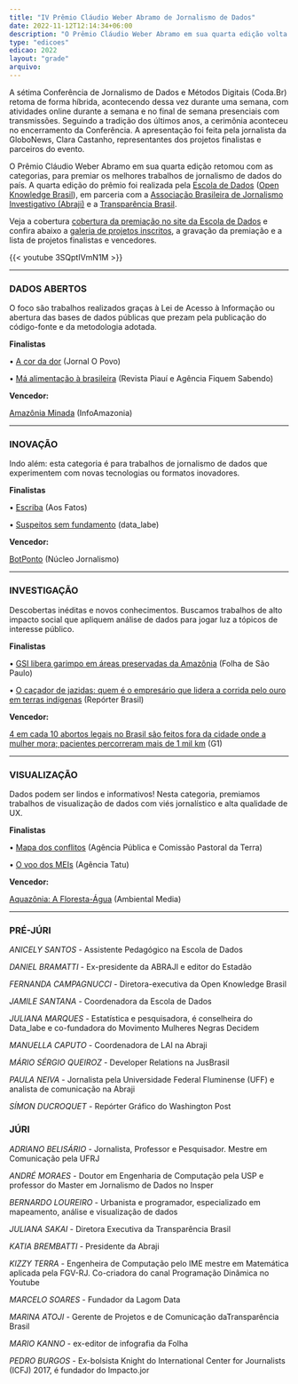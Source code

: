 ```yaml
---
title: "IV Prêmio Cláudio Weber Abramo de Jornalismo de Dados"
date: 2022-11-12T12:14:34+06:00
description: "O Prêmio Cláudio Weber Abramo em sua quarta edição volta a ter categorias, para premiar os melhores trabalhos de jornalismo de dados do país."
type: "edicoes"
edicao: 2022
layout: "grade"
arquivo:
---
```


A sétima Conferência de Jornalismo de Dados e Métodos Digitais (Coda.Br) retoma de forma híbrida, acontecendo dessa vez durante uma semana, com atividades online durante a semana e no final de semana presenciais com transmissões. Seguindo a tradição dos últimos anos, a cerimônia aconteceu no encerramento da Conferência. A apresentação foi feita pela jornalista da GloboNews, Clara Castanho, representantes dos projetos finalistas e parceiros do evento.

O Prêmio Cláudio Weber Abramo em sua quarta edição retomou com as categorias, para premiar os melhores trabalhos de jornalismo de dados do país. A quarta edição do prêmio foi realizada pela [Escola de Dados](http://escoladedados.org) ([Open Knowledge Brasil](https://ok.org.br/)), em parceria com a [Associação Brasileira de Jornalismo Investigativo (Abraji)](https://abraji.org.br) e a [Transparência Brasil](https://blog.transparencia.org.br).

Veja a cobertura [cobertura da premiação no site da Escola de Dados](https://escoladedados.org/coda/coda2022/premio-claudio-weber-abramo-de-jornalismo-de-dados/) e confira abaixo a [galeria de projetos inscritos](#galeria), a gravação da premiação e a lista de projetos finalistas e vencedores.

{{< youtube 3SQptIVmN1M >}}


---

### DADOS ABERTOS

O foco são trabalhos realizados graças à Lei de Acesso à Informação ou abertura das bases de dados públicas que prezam pela publicação do código-fonte e da metodologia adotada.

**Finalistas**

• [A cor da dor](https://mais.opovo.com.br/reportagens-especiais/violencia-contra-mulher-dados) (Jornal O Povo)

• [Má alimentação à brasileira](https://piaui.folha.uol.com.br/ma-alimentacao-brasileira/) (Revista Piauí e Agência Fiquem Sabendo)

**Vencedor:**

[Amazônia Minada](https://minada.infoamazonia.org/) (InfoAmazonia)

---

### INOVAÇÃO

Indo além: esta categoria é para trabalhos de jornalismo de dados que experimentem com novas tecnologias ou formatos inovadores.

**Finalistas**

• [Escriba](https://escriba.aosfatos.org/) (Aos Fatos)

• [Suspeitos sem fundamento](https://datalabe.org/suspeitos-sem-fundamento/) (data_labe)


**Vencedor:**

[BotPonto](https://nucleo.jor.br/botponto/) (Núcleo Jornalismo)

---

### INVESTIGAÇÃO

Descobertas inéditas e novos conhecimentos. Buscamos trabalhos de alto impacto social que apliquem análise de dados para jogar luz a tópicos de interesse público.

**Finalistas**

• [GSI libera garimpo em áreas preservadas da Amazônia](https://www1.folha.uol.com.br/ambiente/2021/12/general-heleno-autoriza-avanco-de-garimpo-em-areas-preservadas-na-amazonia.shtml) (Folha de São Paulo)

• [O caçador de jazidas: quem é o empresário que lidera a corrida pelo ouro em terras indígenas](https://reporterbrasil.org.br/2022/05/o-cacador-de-jazidas-quem-e-o-empresario-que-lidera-a-corrida-pelo-ouro-em-terras-indigenas/) (Repórter Brasil)

**Vencedor:**

[4 em cada 10 abortos legais no Brasil são feitos fora da cidade onde a mulher mora; pacientes percorreram mais de 1 mil km](https://g1.globo.com/sp/sao-paulo/noticia/2022/06/09/4-em-cada-10-abortos-legais-no-brasil-sao-feitos-fora-da-cidade-onde-a-mulher-mora-pacientes-percorreram-mais-de-1-mil-km.ghtml) (G1)

---

### VISUALIZAÇÃO

Dados podem ser lindos e informativos! Nesta categoria, premiamos trabalhos de visualização de dados com viés jornalístico e alta qualidade de UX.

**Finalistas**

• [Mapa dos conflitos](https://mapadosconflitos.apublica.org/) (Agência Pública e Comissão Pastoral da Terra)

• [O voo dos MEIs](https://www.agenciatatu.com.br/voos-meis-alagoas/) (Agência Tatu)

**Vencedor:**

[Aquazônia: A Floresta-Água](https://aquazonia.ambiental.media/) (Ambiental Media)

---

### PRÉ-JÚRI
*ANICELY SANTOS* - Assistente Pedagógico na Escola de Dados

*DANIEL BRAMATTI* - Ex-presidente da ABRAJI e editor do Estadão

*FERNANDA CAMPAGNUCCI* - Diretora-executiva da Open Knowledge Brasil

*JAMILE SANTANA* - Coordenadora da Escola de Dados

*JULIANA MARQUES* - Estatística e pesquisadora, é conselheira do Data_labe e co-fundadora do Movimento Mulheres Negras Decidem

*MANUELLA CAPUTO* - Coordenadora de LAI na Abraji

*MÁRIO SÉRGIO QUEIROZ* - Developer Relations na JusBrasil

*PAULA NEIVA* - Jornalista pela Universidade Federal Fluminense (UFF) e analista de comunicação na Abraji

*SÍMON DUCROQUET* - Repórter Gráfico do Washington Post

### JÚRI

*ADRIANO BELISÁRIO* - Jornalista, Professor e Pesquisador. Mestre em Comunicação pela UFRJ

*ANDRÉ MORAES* - Doutor em Engenharia de Computação pela USP e professor do Master em Jornalismo de Dados no Insper

*BERNARDO LOUREIRO* - Urbanista e programador, especializado em mapeamento, análise e visualização de dados

*JULIANA SAKAI* - Diretora Executiva da Transparência Brasil

*KATIA BREMBATTI* - Presidente da Abraji

*KIZZY TERRA* - Engenheira de Computação pelo IME mestre em Matemática aplicada pela FGV-RJ. Co-criadora do canal Programação Dinâmica no Youtube

*MARCELO SOARES* - Fundador da Lagom Data

*MARINA ATOJI* - Gerente de Projetos e de Comunicação  daTransparência Brasil

*MARIO KANNO* - ex-editor de infografia da Folha

*PEDRO BURGOS* - Ex-bolsista Knight do International Center for Journalists (ICFJ) 2017, é fundador do Impacto.jor


